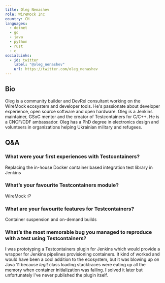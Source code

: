 ```yaml
---
title: Oleg Nenashev
role: WireMock Inc
country: CH
languages:
  - dotnet
  - go
  - java
  - python
  - rust
  - c
socialLinks:
  - id: twitter
    label: "@oleg_nenashev"
    url: https://twitter.com/oleg_nenashev
---
```

## Bio
Oleg is a community builder and DevRel consultant working on the WireMock ecosystem and developer tools. He's passionate about developer experience, open source software and open hardware. Oleg is a Jenkins maintainer, GSoC mentor and  the creator of Testcontainers for C/C++. He is a CNCF/CDF ambassador. Oleg has a PhD degree in electronics design and volunteers in organizations helping Ukrainian military and refugees.

## Q&A
### What were your first experiences with Testcontainers?
Replacing the in-house Docker container based integration test library in Jenkins

### What’s your favourite Testcontainers module?
WireMock :P

### What are your favourite features for Testcontainers?
Container suspension and on-demand builds

### What’s the most memorable bug you managed to reproduce with a test using Testcontainers?
I was prototyping a Testcontainers plugin for Jenkins which would provide a wrapper for Jenkins pipelines provisioning containers. It kind of worked and would have been a cool addition to the ecosystem, but it was blowing up on Java 11 because *legit* class loading stacktraces were eating up all the memory when container initialization was failing. I solved it later but unfortunately I've never published the plugin itself.